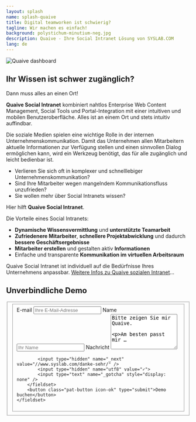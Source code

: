 ```yaml
---
layout: splash
name: splash-quaive
title: Digital teamworken ist schwierig?
tagline: Wir machen es einfach!
background: polystichum-minutium-neg.jpg
description: Quaive - Ihre Social Intranet Lösung von SYSLAB.COM
lang: de
---
```



![Quaive dashboard](/media/quaive-screenshots/quaive-dashboard.jpg)


## Ihr Wissen ist schwer zugänglich?

<p class="ankeiler byline">Dann muss alles an einen Ort!</p>

**Quaive Social Intranet** kombiniert nahtlos Enterprise Web Content Management, Social Tools und Portal-Integration mit einer intuitiven und mobilen Benutzeroberfläche. Alles ist an einem Ort und stets intuitiv auffindbar.


Die soziale Medien spielen eine wichtige Rolle in der internen Unternehmenskommunikation. Damit das Unternehmen allen Mitarbeitern aktuelle Informationen zur Verfügung stellen und einen sinnvollen Dialog ermöglichen kann, wird ein Werkzeug benötigt, das für alle zugänglich und leicht bedienbar ist. 

- Verlieren Sie sich oft in komplexer und schnelllebiger Unternehmenskommunikation?
- Sind Ihre Mitarbeiter wegen mangelndem Kommunikationsfluss unzufrieden? 
- Sie wollen mehr über Social Intranets wissen?

Hier hilft **Quaive Social Intranet**.

Die Vorteile eines Social Intranets:

- **Dynamische Wissensvermittlung** und **unterstützte Teamarbeit**
- **Zufriedenere Mitarbeiter**, **schnellere Projektabwicklung** und dadurch **bessere Geschäftsergebnisse**
- **Mitarbeiter erstellen** und gestalten aktiv **Informationen**
- Einfache und transparente **Kommunikation im virtuellen Arbeitsraum**

Quaive Social Intranet ist individuell auf die Bedürfnisse Ihres Unternehmens anpassbar. <a href="/startseite/#intranet-solutions">Weitere Infos zu Quaive sozialen Intranet</a>…

## Unverbindliche Demo

<form accept-charset="UTF-8" action="https://formspree.io/axkqqrex" method="POST">
    <fieldset class="vertical">
        <fieldset class="group">
            <label>
                E-mail
                <input type="email" name="email" placeholder="Ihre E-Mail-Adresse">
            </label>
            <label>
                Name
                <input type="text" name="name" placeholder="Ihr Name">
            </label>
            <label>
                Nachricht
                <textarea name="text" rows="6" placeholder="Ihre Nachricht">Bitte zeigen Sie mir Quaive.

Am besten passt mir …</textarea>
            </label>

            <input type="hidden" name="_next" value="//www.syslab.com/danke-sehr/" />
            <input type="hidden" name="utf8" value="✓">
            <input type="text" name="_gotcha" style="display: none" />
        </fieldset>
        <button class="pat-button icon-ok" type="submit">Demo buchen</button>
    </fieldset>
</form>
